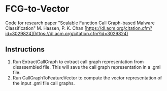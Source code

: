 # FCG-to-Vector

Code for research paper "Scalable Function Call Graph-based Malware Classification" M. Hassen, P. K. Chan [https://dl.acm.org/citation.cfm?id=3029824](https://dl.acm.org/citation.cfm?id=3029824)

## Instructions

1. Run ExtractCallGraph to extract call graph representation from disassembled file. This will save the call graph representation in a .gml file.
2. Run CallGraphToFeatureVector to compute the vector representation of the input .gml file call graphs.